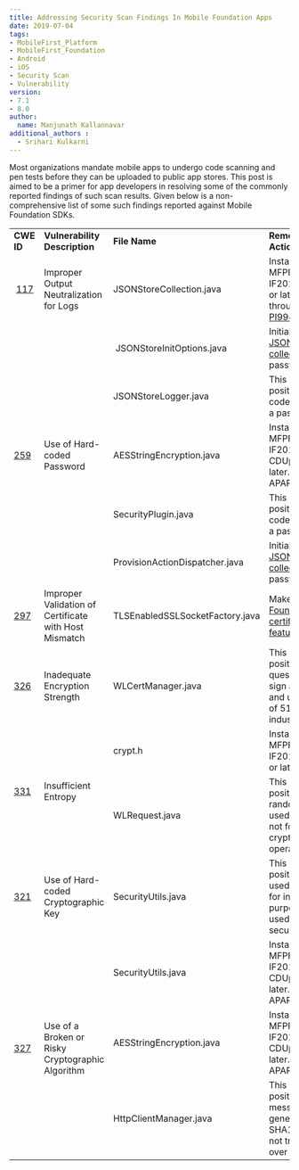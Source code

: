 ```yaml
---
title: Addressing Security Scan Findings In Mobile Foundation Apps 
date: 2019-07-04
tags:
- MobileFirst_Platform
- MobileFirst_Foundation
- Android
- iOS
- Security Scan
- Vulnerability 
version:
- 7.1
- 8.0
author:
  name: Manjunath Kallannavar
additional_authors :  
  - Srihari Kulkarni
---
```


Most organizations mandate mobile apps to undergo code scanning and pen tests before they can be uploaded to public app stores. This post is aimed to be a primer for app developers in resolving some of the commonly reported findings of such scan results. Given below is a non-comprehensive list of some such findings reported against Mobile Foundation SDKs. 

<table border="0" cellpadding="0" cellspacing="0" id="sheet0" class="sheet0 gridlines">
        <col class="col0">
        <col class="col1">
        <col class="col2">
        <col class="col3">
        <col class="col4">
        <tbody>
          <tr class="row0">
            <td class="column0 style1 s"><b>CWE ID</b></td>
            <td class="column1 style1 s">  <b>Vulnerability Description</b></td>
            <td class="column2 style2 s style3" colspan="2"> <b>File Name</b></td>
            <td class="column4 style4 s"><b>Remediation Action</b></td>
          </tr>
          <tr class="row1">
            <td class="column0 style5 s">&nbsp;<a href="https://cwe.mitre.org/data/definitions/117.html">117</a><br />
</td>
            <td class="column1 style5 s">Improper Output Neutralization for Logs <br />
</td>
            <td class="column2 style6 s style7" colspan="2">JSONStoreCollection.java </td>
            <td class="column4 style8 s">Install iFix 8.0.0.0-MFPF-IF201808131120
            or later. Fixed through APAR <a href="https://www-01.ibm.com/support/docview.wss?uid=swg1PI99443 ">PI99443</a>.</td>
          </tr>
          <tr class="row2">
            <td class="column0 style9 n style13" rowspan="5"><a href="https://cwe.mitre.org/data/definitions/259.html">259</a></td>
            <td class="column1 style9 s style13" rowspan="5">Use of Hard-coded Password</td>
            <td class="column2 style6 s style7" colspan="2">&nbsp;JSONStoreInitOptions.java </td>
            <td class="column4 style10 s">Initialise <a href="https://mobilefirstplatform.ibmcloud.com/tutorials/en/foundation/8.0/application-development/jsonstore/android/#security">JSONStore collection </a>with password.</td>
          </tr>
          <tr class="row3">
            <td class="column2 style6 s style7" colspan="2">JSONStoreLogger.java  </td>
            <td class="column4 style10 s">This is a  false positive. The hard coded string is not a password.</td>
          </tr>
          <tr class="row4">
            <td class="column2 style6 s style7" colspan="2">AESStringEncryption.java </td>
            <td class="column4 style12 s">Install iFix 8.0.0.0-MFPF-IF201807180449-CDUpdate-02 or later. Fixed through APAR <a href="http://www-01.ibm.com/support/docview.wss?uid=swg1PI99445 ">PI99445</a>.</td>
          </tr>
          <tr class="row5">
            <td class="column2 style6 s style7" colspan="2">SecurityPlugin.java </td>
            <td class="column4 style10 s">This is  false positive. The hard coded string is not a password.</td>
          </tr>
          <tr class="row6">
            <td class="column2 style6 s style7" colspan="2">ProvisionActionDispatcher.java  </td>
            <td class="column4 style10 s">Initialise 
            <a href="https://mobilefirstplatform.ibmcloud.com/tutorials/en/foundation/8.0/application-development/jsonstore/android/#security" >JSONStore collection </a> with password.</td>
          </tr>
          <tr class="row7">
            <td class="column0 style5 n"><a href="https://cwe.mitre.org/data/definitions/297.html">297</a></td>
            <td class="column1 style5 s">Improper Validation of Certificate with Host Mismatch </td>
            <td class="column2 style6 s style7" colspan="2">TLSEnabledSSLSocketFactory.java </td>
            <td class="column4 style14 s">Make use of <a href="https://mobilefirstplatform.ibmcloud.com/tutorials/en/foundation/8.0/authentication-and-security/certificate-pinning/">Mobile Foundation certificate pinning feature.</a></td>
          </tr>
          <tr class="row8">
            <td class="column0 style5 n"><a href="https://cwe.mitre.org/data/definitions/326.html">326</a></td>
            <td class="column1 style5 s">Inadequate Encryption Strength </td>
            <td class="column2 style6 s style7" colspan="2">WLCertManager.java </td>
            <td class="column4 style15 s">This is a false positive. The key in question is used to sign a JWT token and uses a key size of 512 bytes per industry standards.</td>
          </tr>
          <tr class="row9">
            <td class="column0 style9 n style18" rowspan="2"><a href="https://cwe.mitre.org/data/definitions/331.html">331</a></td>
            <td class="column1 style9 s style18" rowspan="2">Insufficient Entropy </td>
            <td class="column2 style16 s style17" colspan="2">crypt.h </td>
            <td class="column4 style15 s">Install iFix 8.0.0.0-MFPF-IF201901311547 or later.</td>
          </tr>
          <tr class="row10">
            <td class="column2 style19 s style20" colspan="2">WLRequest.java </td>
            <td class="column4 style21 s">This is a false positive. The random number used in the code is not for any cryptographic operations.</td>
          </tr>
          <tr class="row11">
            <td class="column0 style22 n"><a href="https://cwe.mitre.org/data/definitions/321.html">321</a></td>
            <td class="column1 style22 s">Use of Hard-coded Cryptographic Key </td>
            <td class="column2 style19 s style20" colspan="2">SecurityUtils.java </td>
            <td class="column4 style15 s">This is a false positive. The key used in the code is for internal purpose and not used in  any of security codes.</td>
          </tr>
          <tr class="row12">
            <td class="column0 style23 n style26" rowspan="3"><a href="https://cwe.mitre.org/data/definitions/327.html">327</a></td>
            <td class="column1 style23 s style26" rowspan="3">Use of a Broken or Risky Cryptographic Algorithm </td>
            <td class="column2 style19 s style20" colspan="2">SecurityUtils.java </td>
            <td class="column4 style15 s">Install iFix 8.0.0.0-MFPF-IF201811050432-CDUpdate-03 or later. Fixed through APAR <a href=" http://www-01.ibm.com/support/docview.wss?uid=swg1PH03280 ">PH03280</a>.</td>
          </tr>
          <tr class="row13">
            <td class="column2 style19 s style20" colspan="2">AESStringEncryption.java </td>
            <td class="column4 style25 s">Install iFix 8.0.0.0-MFPF-IF201811050432-CDUpdate-03 or later. Fixed through APAR <a href=" http://www-01.ibm.com/support/docview.wss?uid=swg1PH03280">PH03280</a>.</td>
          </tr>
          <tr class="row14">
            <td class="column2 style19 s style20" colspan="2">HttpClientManager.java </td>
            <td class="column4 style15 s">This is a false positive. The message digest generated using SHA1 algorithm is not transmitted over the wire.</td>
          </tr>
        </tbody>
    </table>    
    
